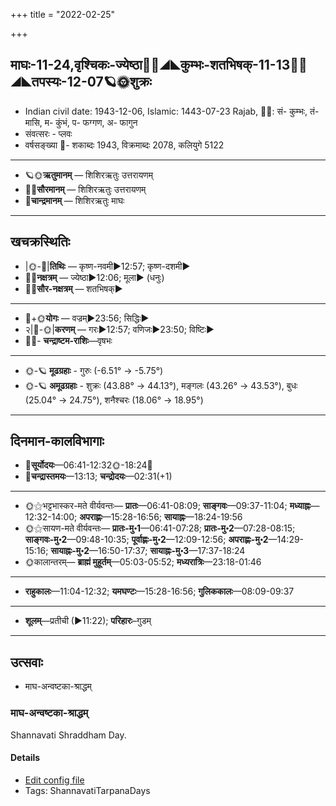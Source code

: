 +++
title = "2022-02-25"

+++
## माघः-11-24,वृश्चिकः-ज्येष्ठा🌛🌌◢◣कुम्भः-शतभिषक्-11-13🌌🌞◢◣तपस्यः-12-07🪐🌞शुक्रः
- Indian civil date: 1943-12-06, Islamic: 1443-07-23 Rajab, 🌌🌞: सं- कुम्भः, तं- मासि, म- कुंभं, प- फग्गण, अ- फागुन
- संवत्सरः - प्लवः
- वर्षसङ्ख्या 🌛- शकाब्दः 1943, विक्रमाब्दः 2078, कलियुगे 5122
___________________
- 🪐🌞**ऋतुमानम्** — शिशिरऋतुः उत्तरायणम्
- 🌌🌞**सौरमानम्** — शिशिरऋतुः उत्तरायणम्
- 🌛**चान्द्रमानम्** — शिशिरऋतुः माघः
___________________


## खचक्रस्थितिः
- |🌞-🌛|**तिथिः** — कृष्ण-नवमी►12:57; कृष्ण-दशमी►  
- 🌌🌛**नक्षत्रम्** — ज्येष्ठा►12:06; मूला► (धनुः)  
- 🌌🌞**सौर-नक्षत्रम्** — शतभिषक्►  
___________________
- 🌛+🌞**योगः** — वज्रम्►23:56; सिद्धिः►  
- २|🌛-🌞|**करणम्** — गरः►12:57; वणिजः►23:50; विष्टिः►  
- 🌌🌛- **चन्द्राष्टम-राशिः**—वृषभः  
___________________
- 🌞-🪐 **मूढग्रहाः** - गुरुः (-6.51° → -5.75°)
- 🌞-🪐 **अमूढग्रहाः** - शुक्रः (43.88° → 44.13°), मङ्गलः (43.26° → 43.53°), बुधः (25.04° → 24.75°), शनैश्चरः (18.06° → 18.95°)
___________________


## दिनमान-कालविभागाः
- 🌅**सूर्योदयः**—06:41-12:32🌞️-18:24🌇  
- 🌛**चन्द्रास्तमयः**—13:13; **चन्द्रोदयः**—02:31(+1)  
___________________
- 🌞⚝भट्टभास्कर-मते वीर्यवन्तः— **प्रातः**—06:41-08:09; **साङ्गवः**—09:37-11:04; **मध्याह्नः**—12:32-14:00; **अपराह्णः**—15:28-16:56; **सायाह्नः**—18:24-19:56  
- 🌞⚝सायण-मते वीर्यवन्तः— **प्रातः-मु॰1**—06:41-07:28; **प्रातः-मु॰2**—07:28-08:15; **साङ्गवः-मु॰2**—09:48-10:35; **पूर्वाह्णः-मु॰2**—12:09-12:56; **अपराह्णः-मु॰2**—14:29-15:16; **सायाह्नः-मु॰2**—16:50-17:37; **सायाह्नः-मु॰3**—17:37-18:24  
- 🌞कालान्तरम्— **ब्राह्मं मुहूर्तम्**—05:03-05:52; **मध्यरात्रिः**—23:18-01:46  
___________________
- **राहुकालः**—11:04-12:32; **यमघण्टः**—15:28-16:56; **गुलिककालः**—08:09-09:37  
___________________
- **शूलम्**—प्रतीची (►11:22); **परिहारः**–गुडम्  
___________________

## उत्सवाः
- माघ-अन्वष्टका-श्राद्धम्
### माघ-अन्वष्टका-श्राद्धम्



Shannavati Shraddham Day.

#### Details
- [Edit config file](https://github.com/jyotisham/adyatithi/blob/master/gRhya/general/relative_event/mAgha-aSTakA-zrAddham/offset__01/mAgha-anvaSTakA-zrAddham.toml)
- Tags: ShannavatiTarpanaDays


